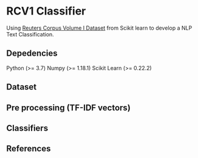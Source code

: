 # RCV1 Classifier
Using [Reuters Corpus Volume I Dataset](https://scikit-learn.org/stable/datasets/index.html#rcv1-dataset) from Scikit learn to develop a NLP Text Classification.

## Depedencies
Python (>= 3.7)
Numpy (>= 1.18.1)
Scikit Learn (>= 0.22.2)

## Dataset

## Pre processing (TF-IDF vectors)

## Classifiers

## References
